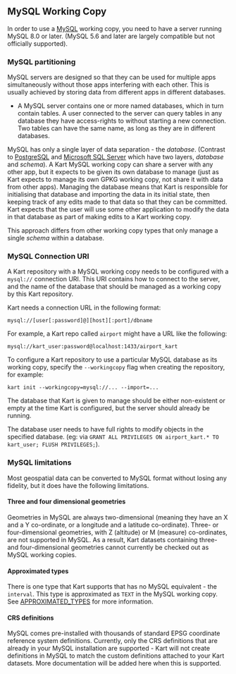 MySQL Working Copy
-----------------------

In order to use a [MySQL](https://www.mysql.com/) working copy, you need to have a server running MySQL 8.0 or later. (MySQL 5.6 and later are largely compatible but not officially supported).

### MySQL partitioning

MySQL servers are designed so that they can be used for multiple apps simultaneously without those apps interfering with each other. This is usually achieved by storing data from different apps in different databases.

* A MySQL server contains one or more named databases, which in turn contain tables. A user connected to the server can query tables in any database they have access-rights to without starting a new connection. Two tables can have the same name, as long as they are in different databases.

MySQL has only a single layer of data separation - the *database*. (Contrast to [PostgreSQL](POSTGIS_WC.md) and [Microsoft SQL Server](SQL_SERVER_WC.md) which have two layers, *database* and *schema*). A Kart MySQL working copy can share a server with any other app, but it expects to be given its own database to manage (just as Kart expects to manage its own GPKG working copy, not share it with data from other apps). Managing the database means that Kart is responsible for initialising that database and importing the data in its initial state, then keeping track of any edits made to that data so that they can be committed. Kart expects that the user will use some other application to modify the data in that database as part of making edits to a Kart working copy.

This approach differs from other working copy types that only manage a single *schema* within a database.

### MySQL Connection URI

A Kart repository with a MySQL working copy needs to be configured with a `mysql://` connection URI. This URI contains how to connect to the server, and the name of the database that should be managed as a working copy by this Kart repository.

Kart needs a connection URL in the following format:

`mysql://[user[:password]@][host][:port]/dbname`

For example, a Kart repo called `airport` might have a URL like the following:

`mysql://kart_user:password@localhost:1433/airport_kart`

To configure a Kart repository to use a particular MySQL database as its working copy, specify the `--workingcopy` flag when creating the repository, for example:

`kart init --workingcopy=mysql://... --import=...`

The database that Kart is given to manage should be either non-existent or empty at the time Kart is configured, but the server should already be running.

The database user needs to have full rights to modify objects in the specified database. (eg: via `GRANT ALL PRIVILEGES ON airport_kart.* TO kart_user; FLUSH PRIVILEGES;`).

### MySQL limitations

Most geospatial data can be converted to MySQL format without losing any fidelity, but it does have the following limitations.

#### Three and four dimensional geometries

Geometries in MySQL are always two-dimensional (meaning they have an X and a Y co-ordinate, or a longitude and a latitude co-ordinate). Three- or four-dimensional geometries, with Z (altitude) or M (measure) co-ordinates, are not supported in MySQL. As a result, Kart datasets containing three- and four-dimensional geometries cannot currently be checked out as MySQL working copies.

#### Approximated types

There is one type that Kart supports that has no MySQL equivalent - the `interval`. This type is approximated as `TEXT` in the MySQL working copy. See [APPROXIMATED_TYPES](APPROXIMATED_TYPES.md) for more information.

#### CRS definitions

MySQL comes pre-installed with thousands of standard EPSG coordinate reference system definitions. Currently, only the CRS definitions that are already in your MySQL installation are supported - Kart will not create definitions in MySQL to match the custom definitions attached to your Kart datasets. More documentation will be added here when this is supported.
